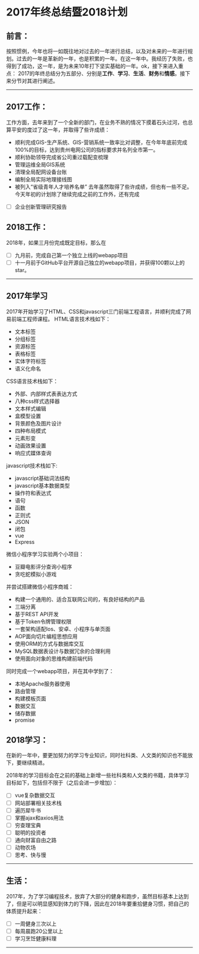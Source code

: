 # 2017年终总结暨2018计划
## 前言：
按照惯例，今年也将一如既往地对过去的一年进行总结，以及对未来的一年进行规划。过去的一年是革新的一年，也是积累的一年。在这一年中。我经历了失败，也得到了成功，这一年，是为未来10年打下坚实基础的一年。ok，接下来进入重点：
2017的年终总结分为五部分、分别是**工作**、**学习**、**生活**、**财务**和**情感**。接下来分节对其进行阐述。
- - - -
## 2017工作：
工作方面，去年来到了一个全新的部门，在业务不熟的情况下摸着石头过河，也总算平安的度过了这一年，并取得了些许成绩：
* 顺利完成GIS-生产系统、GIS-营销系统一致率比对调整，在今年年底前完成100%的目标，达到贵州电网公司的指标要求并名列全市第一。
* 顺利协助领导完成省公司重过载配变梳理
* 管理运维全局GIS系统
* 清理全局配网设备台账
* 编制全局实际地理接线图
* 被列入“省级青年人才培养名单”
去年虽然取得了些许成绩，但也有一些不足。今天年初的计划除了继续完成之前的工作外，还有完成
- [ ] 企业创新管理研究报告

## 2018工作：
2018年，如果三月份完成既定目标，那么在
- [ ] 九月前，完成自己第一个独立上线的webapp项目
- [ ] 十一月前于GitHub平台开源自己独立的webapp项目，并获得100颗以上的star。

- - - -
## 2017年学习
2017年开始学习了HTML、CSS和javascript三门前端工程语言，并顺利完成了网易前端工程师课程。
HTML语言技术栈如下：
* 文本标签
* 分组标签
* 资源标签
* 表格标签
* 实体字符标签
* 语义化命名

CSS语言技术栈如下：
* 外部、内部样式表表达方式
* 八种css样式选择器
* 文本样式编辑
* 盒模型设置
* 背景颜色及图片设计
* 四种布局模式
* 元素形变
* 动画效果设置
* 响应式媒体查询

javascript技术栈如下:
* javascript基础词法结构
* javascript基本数据类型
* 操作符和表达式
* 语句
* 函数
* 正则式
* JSON
* 闭包
* vue
* Express

微信小程序学习实验两个小项目：
* 豆瓣电影评分查询小程序
* 贪吃蛇模拟小游戏

并尝试搭建微信小程序商城：
* 构建一个通用的、适合互联网公司的，有良好结构的产品
* 三端分离
* 基于REST API开发
* 基于Token令牌管理权限
* 一套架构适配Ios、安卓、小程序与单页面
* AOP面向切片编程思想应用
* 使用ORM的方式与数据库交互
* MySQL数据表设计与数据冗余的合理利用
* 使用面向对象的思维构建前端代码

同时完成一个webapp项目，并在其中学到了：
* 本地Apache服务器使用
* 路由管理
* 构建模板页面
* 数据交互
* 储存数据
* promise

## 2018学习：
在新的一年中，要更加努力的学习专业知识，同时社科类、人文类的知识也不能放下，要继续精进。

2018年的学习目标会在之前的基础上新增一些社科类和人文类的书籍，具体学习目标如下，包括但不限于（之后会进一步增加）：
- [ ] vue复杂数据交互
- [ ] 网站部署相关技术栈
- [ ] 遍历犀牛书
- [ ] 掌握ajax和axios用法
- [ ] 穷查理宝典
- [ ] 聪明的投资者
- [ ] 通向财富自由之路
- [ ] 动物农场
- [ ] 思考、快与慢
- - - -
## 生活：
2017年，为了学习编程技术，放弃了大部分的健身和跑步，虽然目标基本上达到了，但是可以明显感知到体力的下降，因此在2018年要重拾健身习惯，把自己的体质提升起来：
- [ ] 一周健身三次以上
- [ ] 每周晨跑20公里以上
- [ ] 学习烹饪健康料理
- - - -

